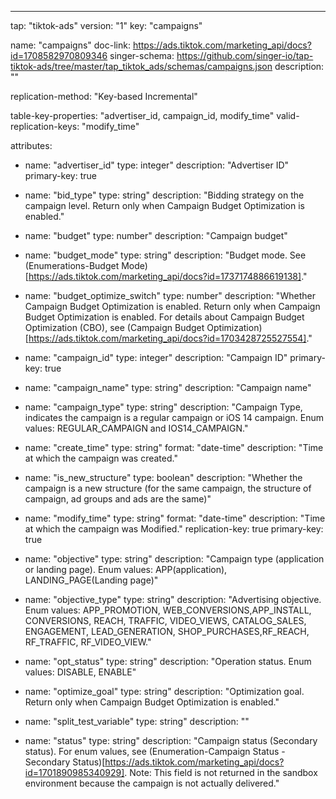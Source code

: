 ---
tap: "tiktok-ads"
version: "1"
key: "campaigns"

name: "campaigns"
doc-link: https://ads.tiktok.com/marketing_api/docs?id=1708582970809346
singer-schema: https://github.com/singer-io/tap-tiktok-ads/tree/master/tap_tiktok_ads/schemas/campaigns.json
description: ""

replication-method: "Key-based Incremental"

table-key-properties: "advertiser_id, campaign_id, modify_time"
valid-replication-keys: "modify_time"

attributes:
  - name: "advertiser_id"
    type: integer"
    description: "Advertiser ID"
    primary-key: true

  - name: "bid_type"
    type: string"
    description: "Bidding strategy on the campaign level. Return only when Campaign Budget Optimization is enabled."

  - name: "budget"
    type: number"
    description: "Campaign budget"

  - name: "budget_mode"
    type: string"
    description: "Budget mode. See (Enumerations-Budget Mode)[https://ads.tiktok.com/marketing_api/docs?id=1737174886619138]."

  - name: "budget_optimize_switch"
    type: number"
    description: "Whether Campaign Budget Optimization is enabled. Return only when Campaign Budget Optimization is enabled. For details about Campaign Budget Optimization (CBO), see (Campaign Budget Optimization)[https://ads.tiktok.com/marketing_api/docs?id=1703428725527554]."

  - name: "campaign_id"
    type: integer"
    description: "Campaign ID"
    primary-key: true

  - name: "campaign_name"
    type: string"
    description: "Campaign name"

  - name: "campaign_type"
    type: string"
    description: "Campaign Type, indicates the campaign is a regular campaign or iOS 14 campaign. Enum values: REGULAR_CAMPAIGN and IOS14_CAMPAIGN."

  - name: "create_time"
    type: string"
    format: "date-time"
    description: "Time at which the campaign was created."

  - name: "is_new_structure"
    type: boolean"
    description: "Whether the campaign is a new structure (for the same campaign, the structure of campaign, ad groups and ads are the same)"

  - name: "modify_time"
    type: string"
    format: "date-time"
    description: "Time at which the campaign was Modified."
    replication-key: true
    primary-key: true

  - name: "objective"
    type: string"
    description: "Campaign type (application or landing page). Enum values: APP(application), LANDING_PAGE(Landing page)"

  - name: "objective_type"
    type: string"
    description: "Advertising objective. Enum values: APP_PROMOTION, WEB_CONVERSIONS,APP_INSTALL, CONVERSIONS, REACH, TRAFFIC, VIDEO_VIEWS, CATALOG_SALES, ENGAGEMENT, LEAD_GENERATION, SHOP_PURCHASES,RF_REACH, RF_TRAFFIC, RF_VIDEO_VIEW."

  - name: "opt_status"
    type: string"
    description: "Operation status. Enum values: DISABLE, ENABLE"

  - name: "optimize_goal"
    type: string"
    description: "Optimization goal. Return only when Campaign Budget Optimization is enabled."

  - name: "split_test_variable"
    type: string"
    description: ""

  - name: "status"
    type: string"
    description: "Campaign status (Secondary status). For enum values, see (Enumeration-Campaign Status - Secondary Status)[https://ads.tiktok.com/marketing_api/docs?id=1701890985340929]. Note: This field is not returned in the sandbox environment because the campaign is not actually delivered."


